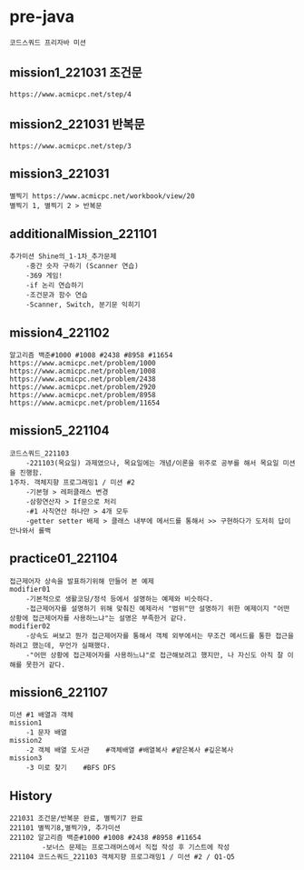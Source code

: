 # pre-java
    코드스쿼드 프리자바 미션

## mission1_221031 조건문
    https://www.acmicpc.net/step/4
## mission2_221031 반복문
    https://www.acmicpc.net/step/3
## mission3_221031
    별찍기 https://www.acmicpc.net/workbook/view/20
    별찍기 1, 별찍기 2 > 반복문
## additionalMission_221101
    추가미션 Shine의_1-1차_추가문제
        -중간 숫자 구하기 (Scanner 연습)
        -369 게임!
        -if 논리 연습하기
        -조건문과 함수 연습
        -Scanner, Switch, 분기문 익히기
## mission4_221102
    알고리즘 백준#1000 #1008 #2438 #8958 #11654
    https://www.acmicpc.net/problem/1000
    https://www.acmicpc.net/problem/1008
    https://www.acmicpc.net/problem/2438
    https://www.acmicpc.net/problem/2920
    https://www.acmicpc.net/problem/8958
    https://www.acmicpc.net/problem/11654
## mission5_221104
    코드스쿼드_221103 
        -221103(목요일) 과제였으나, 목요일에는 개념/이론을 위주로 공부를 해서 목요일 미션을 진행함. 
    1주차. 객체지향 프로그래밍1 / 미션 #2
        -기본형 > 레퍼클래스 변경
        -삼항연산자 > If문으로 처리
        -#1 사칙연산 하나만 > 4개 모두
        -getter setter 배제 > 클래스 내부에 메서드를 통해서 >> 구현하다가 도저히 답이 안나와서 롤백
## practice01_221104
    접근제어자 상속을 발표하기위해 만들어 본 예제
    modifier01
        -기본적으로 생활코딩/정석 등에서 설명하는 예제와 비슷하다.
        -접근제어자를 설명하기 위해 맞춰진 예제라서 "범위"만 설명하기 위한 예제이지 "어떤 상황에 접근제어자를 사용하느냐"는 설명은 부족한거 같다.
    modifier02
        -상속도 써보고 뭔가 접근제어자를 통해서 객체 외부에서는 무조건 메서드를 통한 접근을 하려고 했는데, 무언가 실패했다.
        -"어떤 상황에 접근제어자를 사용하느냐"로 접근해보려고 했지만, 나 자신도 아직 잘 이해를 못한거 같다.
## mission6_221107
    미션 #1 배열과 객체
    mission1
        -1 문자 배열
    mission2
        -2 객체 배열 도서관    #객체배열 #배열복사 #얕은복사 #깊은복사
    mission3
        -3 미로 찾기    #BFS DFS

## History
    221031 조건문/반복문 완료, 별찍기7 완료
    221101 별찍기8,별찍기9, 추가미션
    221102 알고리즘 백준#1000 #1008 #2438 #8958 #11654
            -보너스 문제는 프로그래머스에서 직접 작성 후 기스트에 작성
    221104 코드스쿼드_221103 객체지향 프로그래밍1 / 미션 #2 / Q1-Q5


